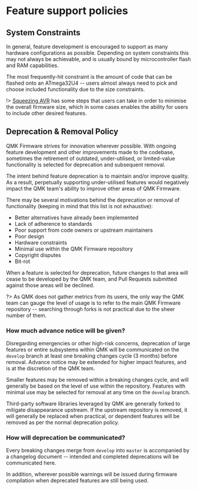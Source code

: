 # Feature support policies

## System Constraints

In general, feature development is encouraged to support as many hardware configurations as possible. Depending on system constraints this may not always be achievable, and is usually bound by microcontroller flash and RAM capabilities.

The most frequently-hit constraint is the amount of code that can be flashed onto an ATmega32U4 -- users almost always need to pick and choose included functionality due to the size constraints.

!> [Squeezing AVR](squeezing_avr.md) has some steps that users can take in order to minimise the overall firmware size, which in some cases enables the ability for users to include other desired features.

## Deprecation & Removal Policy

QMK Firmware strives for innovation wherever possible. With ongoing feature development and other improvements made to the codebase, sometimes the retirement of outdated, under-utilised, or limited-value functionality is selected for deprecation and subsequent removal.

The intent behind feature deprecation is to maintain and/or improve quality. As a result, perpetually supporting under-utilised features would negatively impact the QMK team's ability to improve other areas of QMK Firmware.

There may be several motivations behind the deprecation or removal of functionality (keeping in mind that this list is not exhaustive):

* Better alternatives have already been implemented
* Lack of adherence to standards
* Poor support from code owners or upstream maintainers
* Poor design
* Hardware constraints
* Minimal use within the QMK Firmware repository
* Copyright disputes
* Bit-rot

When a feature is selected for deprecation, future changes to that area will cease to be developed by the QMK team, and Pull Requests submitted against those areas will be declined.

?> As QMK does not gather metrics from its users, the only way the QMK team can gauge the level of usage is to refer to the main QMK Firmware repository -- searching through forks is not practical due to the sheer number of them.

### How much advance notice will be given?

Disregarding emergencies or other high-risk concerns, deprecation of large features or entire subsystems within QMK will be communicated on the `develop` branch at least one breaking changes cycle (3 months) before removal. Advance notice may be extended for higher impact features, and is at the discretion of the QMK team.

Smaller features may be removed within a breaking changes cycle, and will generally be based on the level of use within the repository. Features with minimal use may be selected for removal at any time on the `develop` branch.

Third-party software libraries leveraged by QMK are generally forked to mitigate disappearance upstream. If the upstream repository is removed, it will generally be replaced when practical, or dependent features will be removed as per the normal deprecation policy.

### How will deprecation be communicated?

Every breaking changes merge from `develop` into `master` is accompanied by a changelog document -- intended and completed deprecations will be communicated here.

In addition, wherever possible warnings will be issued during firmware compilation when deprecated features are still being used.
